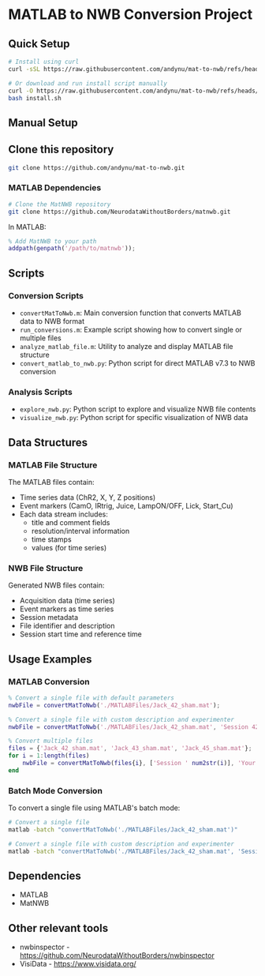 # MATLAB to NWB Conversion Project

## Quick Setup

```bash
# Install using curl
curl -sSL https://raw.githubusercontent.com/andynu/mat-to-nwb/refs/heads/main/install.sh | bash

# Or download and run install script manually
curl -O https://raw.githubusercontent.com/andynu/mat-to-nwb/refs/heads/main/install.sh
bash install.sh
```

## Manual Setup

## Clone this repository
```bash
git clone https://github.com/andynu/mat-to-nwb.git
```

### MATLAB Dependencies
```bash
# Clone the MatNWB repository
git clone https://github.com/NeurodataWithoutBorders/matnwb.git
```

In MATLAB:
```matlab
% Add MatNWB to your path
addpath(genpath('/path/to/matnwb'));
```

## Scripts

### Conversion Scripts
- `convertMatToNwb.m`: Main conversion function that converts MATLAB data to NWB format
- `run_conversions.m`: Example script showing how to convert single or multiple files
- `analyze_matlab_file.m`: Utility to analyze and display MATLAB file structure
- `convert_matlab_to_nwb.py`: Python script for direct MATLAB v7.3 to NWB conversion

### Analysis Scripts
- `explore_nwb.py`: Python script to explore and visualize NWB file contents
- `visualize_nwb.py`: Python script for specific visualization of NWB data

## Data Structures

### MATLAB File Structure
The MATLAB files contain:
- Time series data (ChR2, X, Y, Z positions)
- Event markers (CamO, IRtrig, Juice, LampON/OFF, Lick, Start_Cu)
- Each data stream includes:
  - title and comment fields
  - resolution/interval information
  - time stamps
  - values (for time series)

### NWB File Structure
Generated NWB files contain:
- Acquisition data (time series)
- Event markers as time series
- Session metadata
- File identifier and description
- Session start time and reference time

## Usage Examples

### MATLAB Conversion
```matlab
% Convert a single file with default parameters
nwbFile = convertMatToNwb('./MATLABFiles/Jack_42_sham.mat');

% Convert a single file with custom description and experimenter
nwbFile = convertMatToNwb('./MATLABFiles/Jack_42_sham.mat', 'Session 42', 'Your name');

% Convert multiple files
files = {'Jack_42_sham.mat', 'Jack_43_sham.mat', 'Jack_45_sham.mat'};
for i = 1:length(files)
    nwbFile = convertMatToNwb(files{i}, ['Session ' num2str(i)], 'Your name');
end
```

### Batch Mode Conversion
To convert a single file using MATLAB's batch mode:
```bash
# Convert a single file
matlab -batch "convertMatToNwb('./MATLABFiles/Jack_42_sham.mat')"

# Convert a single file with custom description and experimenter
matlab -batch "convertMatToNwb('./MATLABFiles/Jack_42_sham.mat', 'Session 42', 'Your name')"
```

## Dependencies
- MATLAB
- MatNWB

## Other relevant tools
- nwbinspector - https://github.com/NeurodataWithoutBorders/nwbinspector
- VisiData - https://www.visidata.org/
